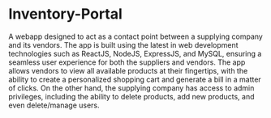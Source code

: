 # Inventory-Portal
A webapp designed to act as a contact point between a supplying company and its vendors. The app is built using the latest in web development technologies such as ReactJS, NodeJS, ExpressJS, and MySQL, ensuring a seamless user experience for both the suppliers and vendors. The app allows vendors to view all available products at their fingertips, with the ability to create a personalized shopping cart and generate a bill in a matter of clicks. On the other hand, the supplying company has access to admin privileges, including the ability to delete products, add new products, and even delete/manage users.
